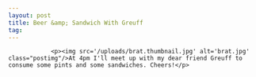 ```yaml
---
layout: post
title: Beer &amp; Sandwich With Greuff
tag: 
---
```



                <p><img src='/uploads/brat.thumbnail.jpg' alt='brat.jpg' class="postimg"/>At 4pm I'll meet up with my dear friend Greuff to consume some pints and some sandwiches. Cheers!</p>
            
